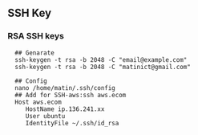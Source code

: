 

## SSH Key


### RSA SSH keys 

      ## Genarate 
      ssh-keygen -t rsa -b 2048 -C "email@example.com"
      ssh-keygen -t rsa -b 2048 -C "matinict@gmail.com" 
      
      ## Config
      nano /home/matin/.ssh/config      
      ## Add for SSH-aws:ssh aws.ecom
      Host aws.ecom
         HostName ip.136.241.xx
         User ubuntu
         IdentityFile ~/.ssh/id_rsa

 
